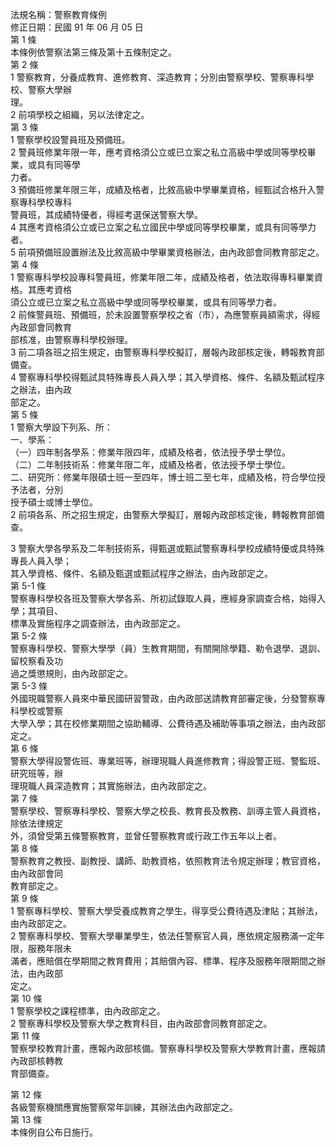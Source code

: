 法規名稱：警察教育條例  
修正日期：民國 91 年 06 月 05 日  
第 1 條  
本條例依警察法第三條及第十五條制定之。  
第 2 條  
1 警察教育，分養成教育、進修教育、深造教育；分別由警察學校、警察專科學校、警察大學辦  
理。  
2 前項學校之組織，另以法律定之。  
第 3 條  
1 警察學校設警員班及預備班。  
2 警員班修業年限一年，應考資格須公立或已立案之私立高級中學或同等學校畢業，或具有同等學  
力者。  
3 預備班修業年限三年，成績及格者，比敘高級中學畢業資格，經甄試合格升入警察專科學校專科  
警員班，其成績特優者，得經考選保送警察大學。  
4 其應考資格須公立或已立案之私立國民中學或同等學校畢業，或具有同等學力者。  
5 前項預備班設置辦法及比敘高級中學畢業資格辦法，由內政部會同教育部定之。  
第 4 條  
1 警察專科學校設專科警員班，修業年限二年，成績及格者，依法取得專科畢業資格。其應考資格  
須公立或已立案之私立高級中學或同等學校畢業，或具有同等學力者。  
2 前條警員班、預備班，於未設置警察學校之省（市），為應警察員額需求，得經內政部會同教育  
部核准，由警察專科學校辦理。  
3 前二項各班之招生規定，由警察專科學校擬訂，層報內政部核定後，轉報教育部備查。  
4 警察專科學校得甄試具特殊專長人員入學；其入學資格、條件、名額及甄試程序之辦法，由內政  
部定之。  
第 5 條  
1 警察大學設下列系、所：  
一、學系：  
（一）四年制各學系：修業年限四年，成績及格者，依法授予學士學位。  
（二）二年制技術系：修業年限二年，成績及格者，依法授予學士學位。  
二、研究所：修業年限碩士班一至四年，博士班二至七年，成績及格，符合學位授予法者，分別  
授予碩士或博士學位。  
2 前項各系、所之招生規定，由警察大學擬訂，層報內政部核定後，轉報教育部備查。  


3 警察大學各學系及二年制技術系，得甄選或甄試警察專科學校成績特優或具特殊專長人員入學；  
其入學資格、條件、名額及甄選或甄試程序之辦法，由內政部定之。  
第 5-1 條  
警察專科學校各班及警察大學各系、所初試錄取人員，應經身家調查合格，始得入學；其項目、  
標準及實施程序之調查辦法，由內政部定之。  
第 5-2 條  
警察專科學校、警察大學學（員）生教育期間，有關開除學籍、勒令退學、退訓、留校察看及功  
過之獎懲規則，由內政部定之。  
第 5-3 條  
外國現職警察人員來中華民國研習警政，由內政部送請教育部審定後，分發警察專科學校或警察  
大學入學；其在校修業期間之協助輔導、公費待遇及補助等事項之辦法，由內政部定之。  
第 6 條  
警察大學得設警佐班、專業班等，辦理現職人員進修教育；得設警正班、警監班、研究班等，辦  
理現職人員深造教育；其實施辦法，由內政部定之。  
第 7 條  
警察學校、警察專科學校、警察大學之校長、教育長及教務、訓導主管人員資格，除依法律規定  
外，須曾受第五條警察教育，並曾任警察教育或行政工作五年以上者。  
第 8 條  
警察教育之教授、副教授、講師、助教資格，依照教育法令規定辦理；教官資格，由內政部會同  
教育部定之。  
第 9 條  
1 警察專科學校、警察大學受養成教育之學生，得享受公費待遇及津貼；其辦法，由內政部定之。  
2 警察專科學校、警察大學畢業學生，依法任警察官人員，應依規定服務滿一定年限，服務年限未  
滿者，應賠償在學期間之教育費用；其賠償內容、標準、程序及服務年限期間之辦法，由內政部  
定之。  
第 10 條  
1 警察學校之課程標準，由內政部定之。  
2 警察專科學校及警察大學之教育科目，由內政部會同教育部定之。  
第 11 條  
警察學校教育計畫，應報內政部核備。警察專科學校及警察大學教育計畫，應報請內政部核轉教  
育部備查。  


第 12 條  
各級警察機關應實施警察常年訓練，其辦法由內政部定之。  
第 13 條  
本條例自公布日施行。  


